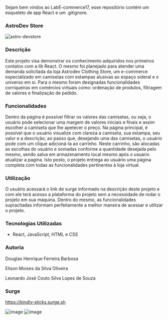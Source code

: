 Sejam bem vindos ao LabE-commerce17, esse repositório contém um esqueleto de app React e um .gitignore.

### AstroDev Store

![astro-devstore](https://user-images.githubusercontent.com/103120880/174490365-f71c4f39-1a43-443f-9fc7-3b9873a9d7b4.png)


### Descrição

Este projeto visa demonstrar os conhecimento adquiridos nos primeiros contatos com a lib React. O mesmo foi planejado para
atender uma demanda solicitada da loja Astrodev Clothing Store, um e-commerce especializado em camisetas com estampas alusivas
ao espaço sideral e o universo em si. Para o mesmo foram designadas funcionalidades corriqueiras em comércios virtuais como:
ordenação de produtos, filtragem de valores e finalização de pedido.

### Funcionalidades

Dentro da página é possível filtrar os valores das camisetas, ou seja, o usuário pode selecionar uma margem de valores
iniciais e finais e assim escolher a camiseta que lhe apetecer o preço. Na página principal, é possível que o usuário visualize 
com clareza a camiseta, sua estampa, seu valor e a descrição, ao passo que, desejando uma das camisetas, o usuário pode 
com um clique adicioná-la ao carrinho. Neste carrinho, são alocadas as escolhas do usuário e somadas conforme a quantidade
desejada pelo mesmo, sendo salva em armazenamento local mesmo após o usuario atualizar a pagina. Isto posto, o projeto entrega 
ao usuário uma página completa com todas as funcionalidades pertinentes à loja virtual.

### Utilização

O usuário acessará o link de surge informado na descrição deste projeto e com ele terá acesso a plataforma do projeto sem
a necessidade de rodar o projeto em sua máquina. Dentro do mesmo, as funcionalidades supracitadas informam perfeitamente a
melhor maneira de acessar e utilizar o projeto.

### Tecnologias Utilizadas

- React, JavaScript, HTML e CSS

### Autoria

Douglas Henrique Ferreira Barbosa

Elison Moises da Silva Oliveira

Leonardo José Couto Silva Lopes de Souza 

### Surge

https://kindly-sticks.surge.sh


![image](https://user-images.githubusercontent.com/103120880/174490013-be406328-ea97-46af-a7f7-e0a81c49dd3b.png)
![image](https://user-images.githubusercontent.com/103120880/174490036-d913e360-3878-410b-b9a3-5f7be168ae3d.png)
